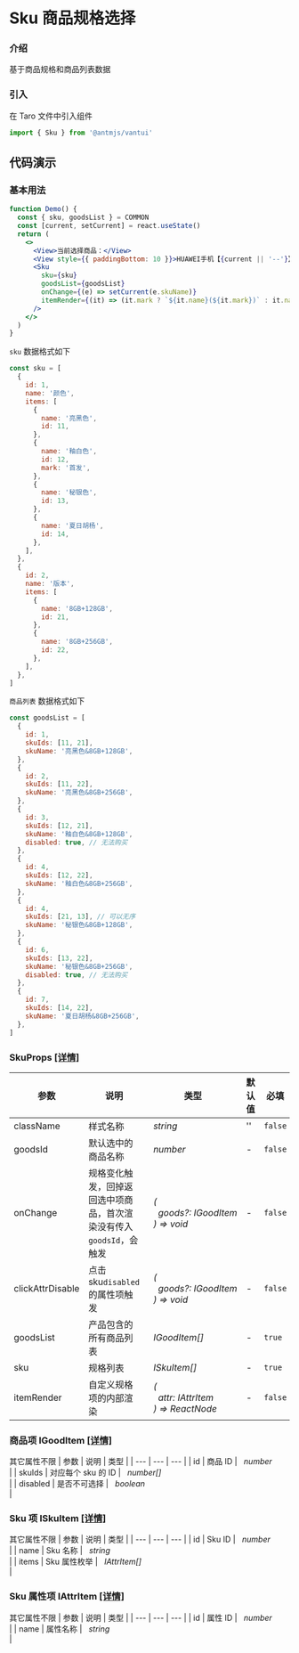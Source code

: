 # Sku 商品规格选择

### 介绍

基于商品规格和商品列表数据

### 引入

在 Taro 文件中引入组件

```js
import { Sku } from '@antmjs/vantui'
```

## 代码演示

### 基本用法

```jsx
function Demo() {
  const { sku, goodsList } = COMMON
  const [current, setCurrent] = react.useState()
  return (
    <>
      <View>当前选择商品：</View>
      <View style={{ paddingBottom: 10 }}>HUAWEI手机【{current || '--'}】</View>
      <Sku
        sku={sku}
        goodsList={goodsList}
        onChange={(e) => setCurrent(e.skuName)}
        itemRender={(it) => (it.mark ? `${it.name}(${it.mark})` : it.name)}
      />
    </>
  )
}
```

`sku` 数据格式如下

```js common
const sku = [
  {
    id: 1,
    name: '颜色',
    items: [
      {
        name: '亮黑色',
        id: 11,
      },
      {
        name: '釉白色',
        id: 12,
        mark: '首发',
      },
      {
        name: '秘银色',
        id: 13,
      },
      {
        name: '夏日胡杨',
        id: 14,
      },
    ],
  },
  {
    id: 2,
    name: '版本',
    items: [
      {
        name: '8GB+128GB',
        id: 21,
      },
      {
        name: '8GB+256GB',
        id: 22,
      },
    ],
  },
]
```

`商品列表` 数据格式如下

```js common
const goodsList = [
  {
    id: 1,
    skuIds: [11, 21],
    skuName: '亮黑色&8GB+128GB',
  },
  {
    id: 2,
    skuIds: [11, 22],
    skuName: '亮黑色&8GB+256GB',
  },
  {
    id: 3,
    skuIds: [12, 21],
    skuName: '釉白色&8GB+128GB',
    disabled: true, // 无法购买
  },
  {
    id: 4,
    skuIds: [12, 22],
    skuName: '釉白色&8GB+256GB',
  },
  {
    id: 4,
    skuIds: [21, 13], // 可以无序
    skuName: '秘银色&8GB+128GB',
  },
  {
    id: 6,
    skuIds: [13, 22],
    skuName: '秘银色&8GB+256GB',
    disabled: true, // 无法购买
  },
  {
    id: 7,
    skuIds: [14, 22],
    skuName: '夏日胡杨&8GB+256GB',
  },
]
```

### SkuProps [[详情]](https://github.com/AntmJS/vantui/tree/main/packages/vantui/types/sku.d.ts)

| 参数             | 说明                                                                | 类型                                                                                                           | 默认值 | 必填    |
| ---------------- | ------------------------------------------------------------------- | -------------------------------------------------------------------------------------------------------------- | ------ | ------- |
| className        | 样式名称                                                            | _&nbsp;&nbsp;string<br/>_                                                                                      | ''     | `false` |
| goodsId          | 默认选中的商品名称                                                  | _&nbsp;&nbsp;number<br/>_                                                                                      | -      | `false` |
| onChange         | 规格变化触发，回掉返回选中项商品，首次渲染没有传入`goodsId`，会触发 | _&nbsp;&nbsp;(<br/>&nbsp;&nbsp;&nbsp;&nbsp;goods?:&nbsp;IGoodItem<br/>&nbsp;&nbsp;)&nbsp;=>&nbsp;void<br/>_    | -      | `false` |
| clickAttrDisable | 点击 sku`disabled`的属性项触发                                      | _&nbsp;&nbsp;(<br/>&nbsp;&nbsp;&nbsp;&nbsp;goods?:&nbsp;IGoodItem<br/>&nbsp;&nbsp;)&nbsp;=>&nbsp;void<br/>_    | -      | `false` |
| goodsList        | 产品包含的所有商品列表                                              | _&nbsp;&nbsp;IGoodItem[]<br/>_                                                                                 | -      | `true`  |
| sku              | 规格列表                                                            | _&nbsp;&nbsp;ISkuItem[]<br/>_                                                                                  | -      | `true`  |
| itemRender       | 自定义规格项的内部渲染                                              | _&nbsp;&nbsp;(<br/>&nbsp;&nbsp;&nbsp;&nbsp;attr:&nbsp;IAttrItem<br/>&nbsp;&nbsp;)&nbsp;=>&nbsp;ReactNode<br/>_ | -      | `false` |

### 商品项 IGoodItem [[详情]](https://github.com/AntmJS/vantui/tree/main/packages/vantui/types/sku.d.ts)

其它属性不限
| 参数 | 说明 | 类型 |
| --- | --- | --- |
| id | 商品 ID | _&nbsp;&nbsp;number<br/>_ |
| skuIds | 对应每个 sku 的 ID | _&nbsp;&nbsp;number[]<br/>_ |
| disabled | 是否不可选择 | _&nbsp;&nbsp;boolean<br/>_ |

### Sku 项 ISkuItem [[详情]](https://github.com/AntmJS/vantui/tree/main/packages/vantui/types/sku.d.ts)

其它属性不限
| 参数 | 说明 | 类型 |
| --- | --- | --- |
| id | Sku ID | _&nbsp;&nbsp;number<br/>_ |
| name | Sku 名称 | _&nbsp;&nbsp;string<br/>_ |
| items | Sku 属性枚举 | _&nbsp;&nbsp;IAttrItem[]<br/>_ |

### Sku 属性项 IAttrItem [[详情]](https://github.com/AntmJS/vantui/tree/main/packages/vantui/types/sku.d.ts)

其它属性不限
| 参数 | 说明 | 类型 |
| --- | --- | --- |
| id | 属性 ID | _&nbsp;&nbsp;number<br/>_ |
| name | 属性名称 | _&nbsp;&nbsp;string<br/>_ |
